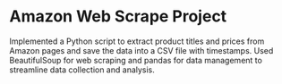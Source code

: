 # Amazon Web Scrape Project

Implemented a Python script to extract product titles and prices from Amazon pages and save the data into a CSV file with timestamps. Used BeautifulSoup for web scraping and pandas for data management to streamline data collection and analysis.
